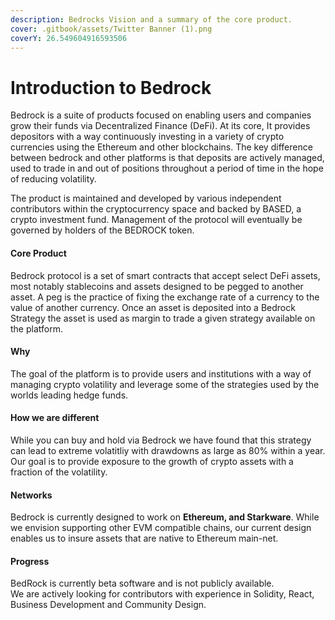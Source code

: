 ```yaml
---
description: Bedrocks Vision and a summary of the core product.
cover: .gitbook/assets/Twitter Banner (1).png
coverY: 26.549604916593506
---
```


# Introduction to Bedrock

Bedrock is a suite of products focused on enabling users and companies grow their funds via Decentralized Finance (DeFi). At its core, It provides depositors with a way continuously investing in a variety of crypto currencies using the Ethereum and other blockchains. The key difference between bedrock and other platforms is that deposits are actively managed, used to trade in and out of positions throughout a period of time in the hope of reducing volatility.&#x20;

The product is maintained and developed by various independent contributors within the cryptocurrency space and backed by BASED, a crypto investment fund. Management of the protocol will eventually be governed by holders of the BEDROCK token.&#x20;

#### Core Product



Bedrock protocol is a set of smart contracts that accept select DeFi assets, most notably stablecoins and assets designed to be pegged to another asset. A peg is the practice of fixing the exchange rate of a currency to the value of another currency. Once an asset is deposited into a Bedrock Strategy the asset is used as margin to trade a given strategy available on the platform.&#x20;



#### Why

The goal of the platform is to provide users and institutions with a way of managing crypto volatility and leverage some of the strategies used by the worlds leading hedge funds.&#x20;



#### How we are different

While you can buy and hold via Bedrock we have found that this strategy can lead to extreme volatitliy with drawdowns as large as 80% within a year. Our goal is to provide exposure to the growth of crypto assets with a fraction of the volatility.&#x20;

#### Networks

Bedrock is currently designed to work on **Ethereum, and Starkware**. While we envision supporting other EVM compatible chains, our current design enables us to insure assets that are native to Ethereum main-net.

#### Progress

BedRock is currently beta software and is not publicly available.\
We are actively looking for contributors with experience in Solidity, React, Business Development and Community Design.

####

